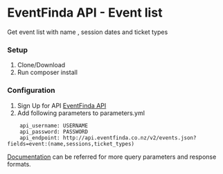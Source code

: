 EventFinda API - Event list
========================
Get event list with name , session dates and ticket types

### Setup ###
1. Clone/Download
1. Run composer install

### Configuration ###
1. Sign Up for API [EventFinda API](https://www.eventfinda.co.nz/api/v2/index)
1. Add following parameters to parameters.yml

```
    api_username: USERNAME
    api_password: PASSWORD
    api_endpoint: http://api.eventfinda.co.nz/v2/events.json?fields=event:(name,sessions,ticket_types)
```

 [Documentation](https://www.eventfinda.co.nz/api/v2/end-points) can be referred for more query parameters and response formats.